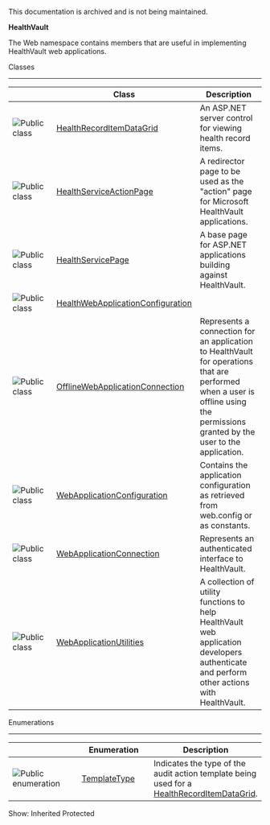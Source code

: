 This documentation is archived and is not being maintained.

**HealthVault**

<span></span>
The Web namespace contains members that are useful in implementing HealthVault web applications.

<span class="LW_CollapsibleArea_TitleAhref"><span class="cl_CollapsibleArea_expanding LW_CollapsibleArea_Img"></span><span class="LW_CollapsibleArea_Title">Classes</span></span>
<a href="healthvault-xml-api-reference.md" class="LW_CollapsibleArea_Anchor_Img" title="Right-click to copy and share the link for this section"></a>

------------------------------------------------------------------------

<span id="classToggle"></span>
<table>
<colgroup>
<col width="33%" />
<col width="33%" />
<col width="33%" />
</colgroup>
<thead>
<tr class="header">
<th> </th>
<th>Class</th>
<th>Description</th>
</tr>
</thead>
<tbody>
<tr class="odd">
<td><img src="images/https://i-msdn.sec.s-msft.com/areas/global/content/clear.gif" title="Public class" alt="Public class" id="pubclass" class="cl_IC29808" /></td>
<td><a href="healthvault-xml-api-reference.md">HealthRecordItemDataGrid</a></td>
<td><div class="summary">
An ASP.NET server control for viewing health record items.
</div></td>
</tr>
<tr class="even">
<td><img src="images/https://i-msdn.sec.s-msft.com/areas/global/content/clear.gif" title="Public class" alt="Public class" id="pubclass" class="cl_IC29808" /></td>
<td><a href="healthvault-xml-api-reference.md">HealthServiceActionPage</a></td>
<td><div class="summary">
A redirector page to be used as the &quot;action&quot; page for Microsoft HealthVault applications.
</div></td>
</tr>
<tr class="odd">
<td><img src="images/https://i-msdn.sec.s-msft.com/areas/global/content/clear.gif" title="Public class" alt="Public class" id="pubclass" class="cl_IC29808" /></td>
<td><a href="healthvault-xml-api-reference.md">HealthServicePage</a></td>
<td><div class="summary">
A base page for ASP.NET applications building against HealthVault.
</div></td>
</tr>
<tr class="even">
<td><img src="images/https://i-msdn.sec.s-msft.com/areas/global/content/clear.gif" title="Public class" alt="Public class" id="pubclass" class="cl_IC29808" /></td>
<td><a href="healthvault-xml-api-reference.md">HealthWebApplicationConfiguration</a></td>
<td><div class="summary">

</div></td>
</tr>
<tr class="odd">
<td><img src="images/https://i-msdn.sec.s-msft.com/areas/global/content/clear.gif" title="Public class" alt="Public class" id="pubclass" class="cl_IC29808" /></td>
<td><a href="healthvault-xml-api-reference.md">OfflineWebApplicationConnection</a></td>
<td><div class="summary">
Represents a connection for an application to HealthVault for operations that are performed when a user is offline using the permissions granted by the user to the application.
</div></td>
</tr>
<tr class="even">
<td><img src="images/https://i-msdn.sec.s-msft.com/areas/global/content/clear.gif" title="Public class" alt="Public class" id="pubclass" class="cl_IC29808" /></td>
<td><a href="healthvault-xml-api-reference.md">WebApplicationConfiguration</a></td>
<td><div class="summary">
Contains the application configuration as retrieved from web.config or as constants.
</div></td>
</tr>
<tr class="odd">
<td><img src="images/https://i-msdn.sec.s-msft.com/areas/global/content/clear.gif" title="Public class" alt="Public class" id="pubclass" class="cl_IC29808" /></td>
<td><a href="healthvault-xml-api-reference.md">WebApplicationConnection</a></td>
<td><div class="summary">
Represents an authenticated interface to HealthVault.
</div></td>
</tr>
<tr class="even">
<td><img src="images/https://i-msdn.sec.s-msft.com/areas/global/content/clear.gif" title="Public class" alt="Public class" id="pubclass" class="cl_IC29808" /></td>
<td><a href="healthvault-xml-api-reference.md">WebApplicationUtilities</a></td>
<td><div class="summary">
A collection of utility functions to help HealthVault web application developers authenticate and perform other actions with HealthVault.
</div></td>
</tr>
</tbody>
</table>

<span class="LW_CollapsibleArea_TitleAhref"><span class="cl_CollapsibleArea_expanding LW_CollapsibleArea_Img"></span><span class="LW_CollapsibleArea_Title">Enumerations</span></span>
<a href="healthvault-xml-api-reference.md" class="LW_CollapsibleArea_Anchor_Img" title="Right-click to copy and share the link for this section"></a>

------------------------------------------------------------------------

<span id="enumerationToggle"></span>
<table>
<colgroup>
<col width="33%" />
<col width="33%" />
<col width="33%" />
</colgroup>
<thead>
<tr class="header">
<th> </th>
<th>Enumeration</th>
<th>Description</th>
</tr>
</thead>
<tbody>
<tr class="odd">
<td><img src="images/https://i-msdn.sec.s-msft.com/areas/global/content/clear.gif" title="Public enumeration" alt="Public enumeration" id="pubenumeration" class="cl_IC134134" /></td>
<td><a href="healthvault-xml-api-reference.md">TemplateType</a></td>
<td><div class="summary">
Indicates the type of the audit action template being used for a <a href="healthvault-xml-api-reference.md">HealthRecordItemDataGrid</a>.
</div></td>
</tr>
</tbody>
</table>

<span>Show:</span> Inherited Protected
